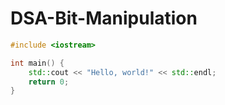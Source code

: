 # DSA-Bit-Manipulation

```cpp
#include <iostream>

int main() {
    std::cout << "Hello, world!" << std::endl;
    return 0;
}
